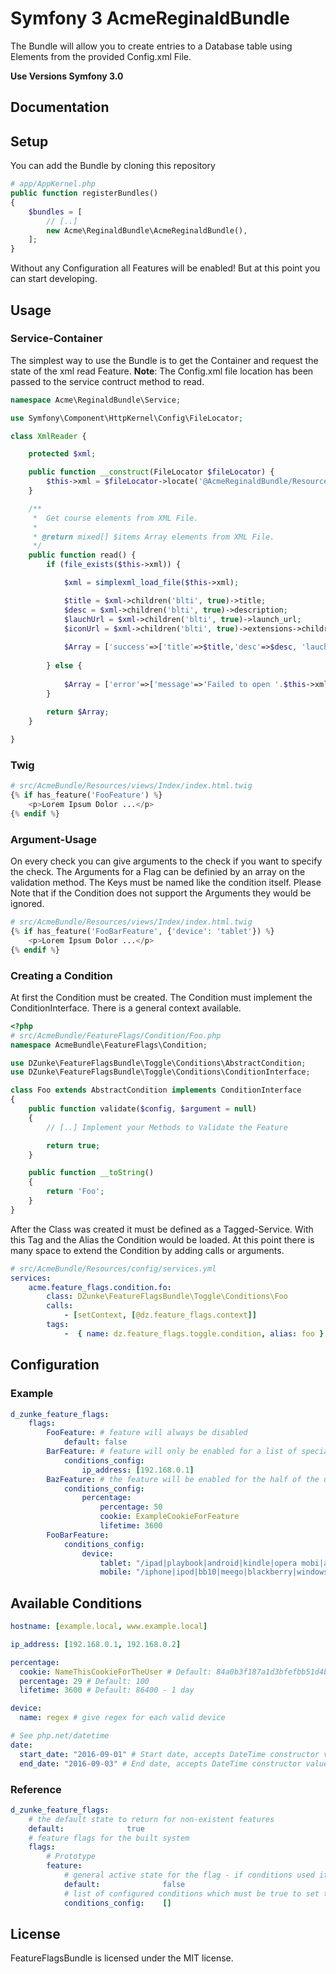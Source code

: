 # Symfony 3 AcmeReginaldBundle

The Bundle will allow you to create entries to a Database table using Elements from the provided Config.xml File.

**Use Versions Symfony 3.0**

## Documentation

## Setup

You can add the Bundle by cloning this repository

``` php
# app/AppKernel.php
public function registerBundles()
{
    $bundles = [
        // [..]
        new Acme\ReginaldBundle\AcmeReginaldBundle(),
    ];
}
```
Without any Configuration all Features will be enabled! But at this point you
can start developing.

## Usage

### Service-Container

The simplest way to use the Bundle is to get the Container and request the
state of the xml read Feature. **Note**: The Config.xml file location has been passed to the service 
contruct method to read.

``` php
namespace Acme\ReginaldBundle\Service;

use Symfony\Component\HttpKernel\Config\FileLocator;

class XmlReader {

    protected $xml;

    public function __construct(FileLocator $fileLocator) {
        $this->xml = $fileLocator->locate('@AcmeReginaldBundle/Resources/uploads/config.xml');
    }

    /**
     *  Get course elements from XML File.
     *
     * @return mixed[] $items Array elements from XML File.
     */
    public function read() {
        if (file_exists($this->xml)) {

            $xml = simplexml_load_file($this->xml);

            $title = $xml->children('blti', true)->title;
            $desc = $xml->children('blti', true)->description;
            $lauchUrl = $xml->children('blti', true)->launch_url;
            $iconUrl = $xml->children('blti', true)->extensions->children('lticm', true)->property[1];
            
            $Array = ['success'=>['title'=>$title,'desc'=>$desc, 'lauch_url'=>$lauchUrl,'icon_url'=>$iconUrl]];
            
        } else {
             
            $Array = ['error'=>['message'=>'Failed to open '.$this->xml]];
        }
        
        return $Array;
    }

}

```

### Twig

``` php
# src/AcmeBundle/Resources/views/Index/index.html.twig
{% if has_feature('FooFeature') %}
    <p>Lorem Ipsum Dolor ...</p>
{% endif %}
```

### Argument-Usage

On every check you can give arguments to the check if you want to specify
the check. The Arguments for a Flag can be definied by an array on the validation
method. The Keys must be named like the condition itself. Please Note that if the
Condition does not support the Arguments they would be ignored.

``` php
# src/AcmeBundle/Resources/views/Index/index.html.twig
{% if has_feature('FooBarFeature', {'device': 'tablet'}) %}
    <p>Lorem Ipsum Dolor ...</p>
{% endif %}
```

### Creating a Condition

At first the Condition must be created. The Condition must implement the
ConditionInterface. There is a general context available.

``` php
<?php
# src/AcmeBundle/FeatureFlags/Condition/Foo.php
namespace AcmeBundle\FeatureFlags\Condition;

use DZunke\FeatureFlagsBundle\Toggle\Conditions\AbstractCondition;
use DZunke\FeatureFlagsBundle\Toggle\Conditions\ConditionInterface;

class Foo extends AbstractCondition implements ConditionInterface
{
    public function validate($config, $argument = null)
    {
        // [..] Implement your Methods to Validate the Feature

        return true;
    }

    public function __toString()
    {
        return 'Foo';
    }
}
```

After the Class was created it must be defined as a Tagged-Service. With this
Tag and the Alias the Condition would be loaded. At this point there is many
space to extend the Condition by adding calls or arguments.

``` yaml
# src/AcmeBundle/Resources/config/services.yml
services:
    acme.feature_flags.condition.fo:
        class: DZunke\FeatureFlagsBundle\Toggle\Conditions\Foo
        calls:
            - [setContext, [@dz.feature_flags.context]]
        tags:
            -  { name: dz.feature_flags.toggle.condition, alias: foo }
```

## Configuration

### Example

``` yaml
d_zunke_feature_flags:
    flags:
        FooFeature: # feature will always be disabled
            default: false
        BarFeature: # feature will only be enabled for a list of special ClientIps
            conditions_config:
                ip_address: [192.168.0.1]
        BazFeature: # the feature will be enabled for the half of the users
            conditions_config:
                percentage:
                    percentage: 50
                    cookie: ExampleCookieForFeature
                    lifetime: 3600
        FooBarFeature:
            conditions_config:
                device:
                    tablet: "/ipad|playbook|android|kindle|opera mobi|arm|(^.*android(?:(?!mobile).)*$)/i"
                    mobile: "/iphone|ipod|bb10|meego|blackberry|windows\\sce|palm|windows phone|((android.*mobile))|mobile/i"
```

## Available Conditions

``` yaml
hostname: [example.local, www.example.local]
```

``` yaml
ip_address: [192.168.0.1, 192.168.0.2]
```

``` yaml
percentage:
  cookie: NameThisCookieForTheUser # Default: 84a0b3f187a1d3bfefbb51d4b93074b1e5d9102a
  percentage: 29 # Default: 100
  lifetime: 3600 # Default: 86400 - 1 day
```

``` yaml
device:
  name: regex # give regex for each valid device
```

``` yaml
# See php.net/datetime
date:
  start_date: "2016-09-01" # Start date, accepts DateTime constructor values. Defaults to "now".
  end_date: "2016-09-03" # End date, accepts DateTime constructor values. Defaults to "now".
```

### Reference

``` yaml
d_zunke_feature_flags:
    # the default state to return for non-existent features
    default:              true
    # feature flags for the built system
    flags:
        # Prototype
        feature:
            # general active state for the flag - if conditions used it would be irrelevant
            default:              false
            # list of configured conditions which must be true to set this flag active
            conditions_config:    []
```

## License

FeatureFlagsBundle is licensed under the MIT license.
